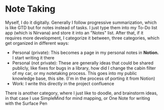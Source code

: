 # Note Taking

Myself, I do it digitally. Generally I follow progressive summarization, which is like GTD but for notes instead of tasks. I just type them into my To-Do list app (which is Nirvana) and store it into an "Notes" list. After that, if it requires more development, I categorize it between, three categories, which get organized in different ways:

- Personal (private): This becomes a page in my personal notes in **Notion.** I start writing it there
- Personal (not private): These are generally ideas that could be shared publicly, like fixes for bugs in a library, how did I change the cabin filter of my car, or my notetaking process. This goes into my public knowledge base, this site. (I'm in the process of porting it from Notion)
- Work: I write this directly in the project confluence

There is another category, where I just like to doodle, and brainstorm ideas, in that case I use SimpleMind for mind mapping, or One Note for writing with the Surface Pen